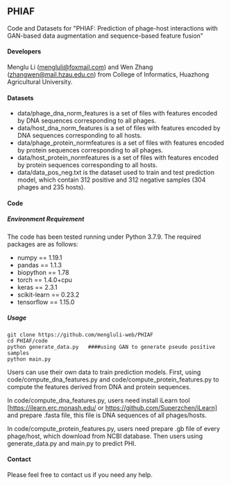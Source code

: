 ## PHIAF

Code and Datasets for "PHIAF: Prediction of phage-host interactions with GAN-based data augmentation and sequence-based feature fusion"

#### Developers

Menglu Li (mengluli@foxmail.com) and Wen Zhang (zhangwen@mail.hzau.edu.cn) from College of Informatics, Huazhong Agricultural University.

#### Datasets

- data/phage_dna_norm_features is a set of files with features encoded by DNA sequences corresponding to all phages.
- data/host_dna_norm_features is a set of files with features encoded by DNA sequences corresponding to all hosts.
- data/phage_protein_normfeatures is a set of files with features encoded by protein sequences corresponding to all phages.
- data/host_protein_normfeatures is a set of files with features encoded by protein sequences corresponding to all hosts.
- data/data_pos_neg.txt is the dataset used to train and test prediction model, which contain 312 positive and 312 negative samples (304 phages and 235 hosts).

#### Code

##### Environment Requirement

The code has been tested running under Python 3.7.9. The required packages are as follows:

- numpy == 1.19.1
- pandas == 1.1.3
- biopython == 1.78
- torch == 1.4.0+cpu
- keras == 2.3.1
- scikit-learn == 0.23.2
- tensorflow == 1.15.0

##### Usage

```
git clone https://github.com/mengluli-web/PHIAF
cd PHIAF/code
python generate_data.py   ####using GAN to generate pseudo positive samples
python main.py
```

Users can use their own data to train prediction models. First, using code/compute_dna_features.py and code/compute_protein_features.py to compute the features derived from DNA and protein sequences. 

In code/compute_dna_features.py, users need install iLearn tool [https://ilearn.erc.monash.edu/ or https://github.com/Superzchen/iLearn] and prepare .fasta file, this file is DNA sequences of all phages/hosts. 

In code/compute_protein_features.py, users need prepare .gb file of every phage/host, which download from NCBI database.  Then users using generate_data.py and main.py to predict PHI.

#### Contact

Please feel free to contact us if you need any help.

